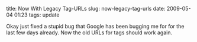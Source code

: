 title: Now With Legacy Tag-URLs
slug: now-legacy-tag-urls
date: 2009-05-04 01:23
tags: update

Okay just fixed a stupid bug that Google has been bugging me for for the last few days already. Now the old URLs for tags should work again.
